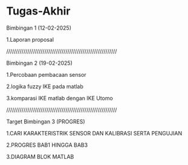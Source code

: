 # Tugas-Akhir

Bimbingan 1                                  (12-02-2025)

1.Laporan proposal

//////////////////////////////////////////////////////////

Bimbingan 2                                  (19-02-2025)

1.Percobaan pembacaan sensor

2.logika fuzzy IKE pada matlab

3.komparasi IKE matlab dengan IKE Utomo

//////////////////////////////////////////////////////////

Target Bimbingan 3                           (PROGRES)

1.CARI KARAKTERISTRIK SENSOR DAN KALIBRASI SERTA PENGUJIAN

2.PROGRES BAB1 HINGGA BAB3

3.DIAGRAM BLOK MATLAB
